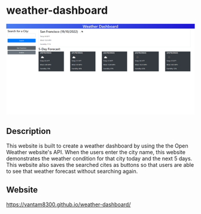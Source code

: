 # weather-dashboard

![picture of the homepage](assets/images/homePage.PNG)

## Description
This website is built to create a weather dashboard by using the the Open Weather website's API. When the users enter the city name, this website demonstrates the weather condition for that city today and the next 5 days. This website also saves the searched cites as buttons so that users are able to see that weather forecast without searching again.

## Website

https://vantam8300.github.io/weather-dashboard/